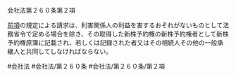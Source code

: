 会社法第２６０条第２項

[前項](会社法＿＿＿＿第２６０条第１項)の規定による請求は、利害関係人の利益を害するおそれがないものとして法務省令で定める場合を除き、その取得した新株予約権の新株予約権者として新株予約権原簿に記載され、若しくは記録された者又はその相続人その他の一般承継人と共同してしなければならない。

#会社法
#会社法/第２６０条
#会社法/第２６０条/第２項

